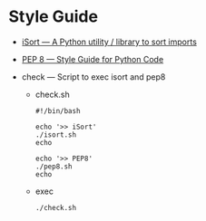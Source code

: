 # Style Guide

* [iSort — A Python utility / library to sort imports](../Import/iSortImports.md)

* [PEP 8 — Style Guide for Python Code](PEP8.md)

* check — Script to exec isort and pep8 

  * check.sh

    ```shell
    #!/bin/bash

    echo '>> iSort'
    ./isort.sh
    echo

    echo '>> PEP8'
    ./pep8.sh
    echo
    ```
  * exec
    ```shell
    ./check.sh
    ```


